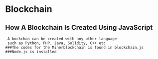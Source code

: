 # Blockchain
## How A Blockchain Is Created Using JavaScript
```
 A bockchan can be created with any other language
 such as Python, PHP, Java, Solidity, C++ etc
###The codes for the Minerblockchain is found in blockchain.js
###Node.js is installed


